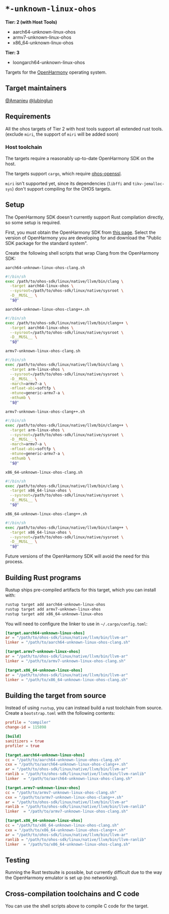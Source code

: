 # `*-unknown-linux-ohos`

**Tier: 2 (with Host Tools)**

* aarch64-unknown-linux-ohos
* armv7-unknown-linux-ohos
* x86_64-unknown-linux-ohos

**Tier: 3**

* loongarch64-unknown-linux-ohos

Targets for the [OpenHarmony](https://gitee.com/openharmony/docs/) operating
system.

## Target maintainers

[@Amanieu](https://github.com/Amanieu)
[@lubinglun](https://github.com/lubinglun)

## Requirements

All the ohos targets of Tier 2 with host tools support all extended rust tools.
(exclude `miri`, the support of `miri` will be added soon)

### Host toolchain

The targets require a reasonably up-to-date OpenHarmony SDK on the host.

The targets support `cargo`, which require [ohos-openssl](https://github.com/ohos-rs/ohos-openssl).

`miri` isn't supported yet, since its dependencies (`libffi` and `tikv-jemalloc-sys`) don't support
compiling for the OHOS targets.

## Setup

The OpenHarmony SDK doesn't currently support Rust compilation directly, so
some setup is required.

First, you must obtain the OpenHarmony SDK from [this page](https://gitee.com/openharmony/docs/tree/master/en/release-notes).
Select the version of OpenHarmony you are developing for and download the "Public SDK package for the standard system".

Create the following shell scripts that wrap Clang from the OpenHarmony SDK:

`aarch64-unknown-linux-ohos-clang.sh`

```sh
#!/bin/sh
exec /path/to/ohos-sdk/linux/native/llvm/bin/clang \
  -target aarch64-linux-ohos \
  --sysroot=/path/to/ohos-sdk/linux/native/sysroot \
  -D__MUSL__ \
  "$@"
```

`aarch64-unknown-linux-ohos-clang++.sh`

```sh
#!/bin/sh
exec /path/to/ohos-sdk/linux/native/llvm/bin/clang++ \
  -target aarch64-linux-ohos \
  --sysroot=/path/to/ohos-sdk/linux/native/sysroot \
  -D__MUSL__ \
  "$@"
```

`armv7-unknown-linux-ohos-clang.sh`

```sh
#!/bin/sh
exec /path/to/ohos-sdk/linux/native/llvm/bin/clang \
  -target arm-linux-ohos \
  --sysroot=/path/to/ohos-sdk/linux/native/sysroot \
  -D__MUSL__ \
  -march=armv7-a \
  -mfloat-abi=softfp \
  -mtune=generic-armv7-a \
  -mthumb \
  "$@"
```

`armv7-unknown-linux-ohos-clang++.sh`

```sh
#!/bin/sh
exec /path/to/ohos-sdk/linux/native/llvm/bin/clang++ \
  -target arm-linux-ohos \
  --sysroot=/path/to/ohos-sdk/linux/native/sysroot \
  -D__MUSL__ \
  -march=armv7-a \
  -mfloat-abi=softfp \
  -mtune=generic-armv7-a \
  -mthumb \
  "$@"
```

`x86_64-unknown-linux-ohos-clang.sh`

```sh
#!/bin/sh
exec /path/to/ohos-sdk/linux/native/llvm/bin/clang \
  -target x86_64-linux-ohos \
  --sysroot=/path/to/ohos-sdk/linux/native/sysroot \
  -D__MUSL__ \
  "$@"
```

`x86_64-unknown-linux-ohos-clang++.sh`

```sh
#!/bin/sh
exec /path/to/ohos-sdk/linux/native/llvm/bin/clang++ \
  -target x86_64-linux-ohos \
  --sysroot=/path/to/ohos-sdk/linux/native/sysroot \
  -D__MUSL__ \
  "$@"
```

Future versions of the OpenHarmony SDK will avoid the need for this process.

## Building Rust programs

Rustup ships pre-compiled artifacts for this target, which you can install with:
```sh
rustup target add aarch64-unknown-linux-ohos
rustup target add armv7-unknown-linux-ohos
rustup target add x86_64-unknown-linux-ohos
```

You will need to configure the linker to use in `~/.cargo/config.toml`:
```toml
[target.aarch64-unknown-linux-ohos]
ar = "/path/to/ohos-sdk/linux/native/llvm/bin/llvm-ar"
linker = "/path/to/aarch64-unknown-linux-ohos-clang.sh"

[target.armv7-unknown-linux-ohos]
ar = "/path/to/ohos-sdk/linux/native/llvm/bin/llvm-ar"
linker = "/path/to/armv7-unknown-linux-ohos-clang.sh"

[target.x86_64-unknown-linux-ohos]
ar = "/path/to/ohos-sdk/linux/native/llvm/bin/llvm-ar"
linker = "/path/to/x86_64-unknown-linux-ohos-clang.sh"
```

## Building the target from source

Instead of using `rustup`, you can instead build a rust toolchain from source.
Create a `bootstrap.toml` with the following contents:

```toml
profile = "compiler"
change-id = 115898

[build]
sanitizers = true
profiler = true

[target.aarch64-unknown-linux-ohos]
cc = "/path/to/aarch64-unknown-linux-ohos-clang.sh"
cxx = "/path/to/aarch64-unknown-linux-ohos-clang++.sh"
ar = "/path/to/ohos-sdk/linux/native/llvm/bin/llvm-ar"
ranlib = "/path/to/ohos-sdk/linux/native/llvm/bin/llvm-ranlib"
linker  = "/path/to/aarch64-unknown-linux-ohos-clang.sh"

[target.armv7-unknown-linux-ohos]
cc = "/path/to/armv7-unknown-linux-ohos-clang.sh"
cxx = "/path/to/armv7-unknown-linux-ohos-clang++.sh"
ar = "/path/to/ohos-sdk/linux/native/llvm/bin/llvm-ar"
ranlib = "/path/to/ohos-sdk/linux/native/llvm/bin/llvm-ranlib"
linker  = "/path/to/armv7-unknown-linux-ohos-clang.sh"

[target.x86_64-unknown-linux-ohos]
cc = "/path/to/x86_64-unknown-linux-ohos-clang.sh"
cxx = "/path/to/x86_64-unknown-linux-ohos-clang++.sh"
ar = "/path/to/ohos-sdk/linux/native/llvm/bin/llvm-ar"
ranlib = "/path/to/ohos-sdk/linux/native/llvm/bin/llvm-ranlib"
linker  = "/path/to/x86_64-unknown-linux-ohos-clang.sh"
```

## Testing

Running the Rust testsuite is possible, but currently difficult due to the way
the OpenHarmony emulator is set up (no networking).

## Cross-compilation toolchains and C code

You can use the shell scripts above to compile C code for the target.
